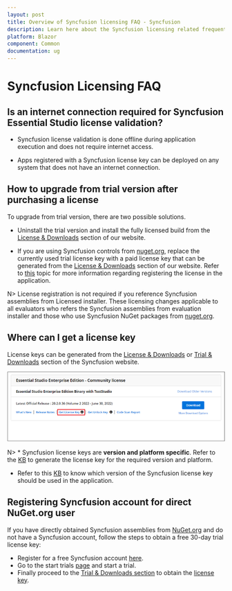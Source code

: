 ```yaml
---
layout: post
title: Overview of Syncfusion licensing FAQ - Syncfusion
description: Learn here about the Syncfusion licensing related frequently asked questions and solutions on license validation in syncfusion Blazor applications.
platform: Blazor
component: Common
documentation: ug
---
```


# Syncfusion Licensing FAQ

## Is an internet connection required for Syncfusion Essential Studio license validation?

* Syncfusion license validation is done offline during application execution and does not require internet access. 

* Apps registered with a Syncfusion license key can be deployed on any system that does not have an internet connection.

## How to upgrade from trial version after purchasing a license

To upgrade from trial version, there are two possible solutions.

* Uninstall the trial version and install the fully licensed build from the [License & Downloads](https://www.syncfusion.com/downloads) section of our website.

* If you are using Syncfusion controls from [nuget.org](https:/www.nuget.org/packages?q=syncfusion), replace the currently used trial license key with a paid license key that can be generated from the [License & Downloads](https://www.syncfusion.com/downloads) section of our website. Refer to [this](https://blazor.syncfusion.com/documentation/getting-started/license-key/how-to-register-in-an-application) topic for more information regarding registering the license in the application.

N> License registration is not required if you reference Syncfusion assemblies from Licensed installer. These licensing changes applicable to all evaluators who refers the Syncfusion assemblies from evaluation installer and those who use Syncfusion NuGet packages from [nuget.org](https://www.nuget.org/).

## Where can I get a license key

License keys can be generated from the [License & Downloads](https://www.syncfusion.com/downloads) or [Trial & Downloads](https://www.syncfusion.com/downloads) section of the Syncfusion website.

![Get Community License Key](images/get-community-license-key.png)

N> * Syncfusion license keys are **version and platform specific**. Refer to the [KB](https://support.syncfusion.com/kb/article/7898/how-to-generate-license-key-for-licensed-products?isInternalRefresh=False) to generate the license key for the required version and platform.
* Refer to this [KB](https://support.syncfusion.com/kb/article/7865/which-version-syncfusion-license-key-should-i-use-in-my-application?isInternalRefresh=False) to know which version of the Syncfusion license key should be used in the application.

## Registering Syncfusion account for direct NuGet.org user

If you have directly obtained Syncfusion assemblies from [NuGet.org](https://www.nuget.org/) and do not have a Syncfusion account, follow the steps to obtain a free 30-day trial license key:

* Register for a free Syncfusion account [here](https://www.syncfusion.com/account/register).
* Go to the start trials [page](https://www.syncfusion.com/downloads) and start a trial.
* Finally proceed to the [Trial & Downloads section](https://www.syncfusion.com/downloads) to obtain the [license key](https://blazor.syncfusion.com/documentation/getting-started/license-key/how-to-generate).
